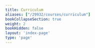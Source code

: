 ```yaml
---
title: Curriculum
aliases: ["/29932/courses/curriculum"]
bookCollapseSection: true
weight: 2
bookHidden: false
layout: 'index-page'
type: 'page'
---
```


